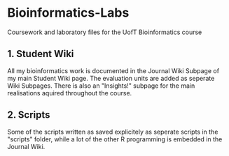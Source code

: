 # Bioinformatics-Labs
Coursework and laboratory files for the UofT Bioinformatics course

## 1. Student Wiki

All my bioinformatics work is documented in the Journal Wiki Subpage of my main Student Wiki page. The evaluation units are added as seperate Wiki Subpages. There is also an "Insights!" subpage for the main realisations aquired throughout the course. 

## 2. Scripts

Some of the scripts written as saved explicitely as seperate scripts in the "scripts" folder, while a lot of the other R programming is embedded in the Journal Wiki.
